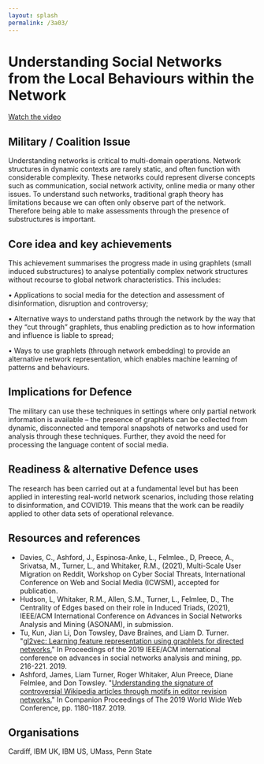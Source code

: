 ```yaml
---
layout: splash
permalink: /3a03/
---
```


# Understanding Social Networks from the Local Behaviours within the Network

[Watch the video](https://ibm.box.com/v/Showcase-3a03-video)

## Military / Coalition Issue
Understanding networks is critical to multi-domain operations. Network structures in dynamic contexts are rarely static, and often function with considerable complexity. These networks could represent diverse concepts such as communication, social network activity, online media or many other issues. To understand such networks, traditional graph theory has limitations because we can often only observe part of the network. Therefore being able to make assessments through the presence of substructures is important. 

## Core idea and key achievements
This achievement summarises the progress made in using graphlets (small induced substructures) to analyse potentially complex network structures without recourse to global network characteristics. This includes:

•	Applications to social media for the detection and assessment of disinformation, disruption and controversy;

•	Alternative ways to understand paths through the network by the way that they “cut through” graphlets, thus enabling prediction as to how information and influence is liable to spread;

•	Ways to use graphlets (through network embedding) to provide an alternative network representation, which enables machine learning of patterns and behaviours.  



## Implications for Defence
The military can use these techniques in settings where only partial network information is available – the presence of graphlets can be collected from dynamic, disconnected and temporal snapshots of networks and used for analysis through these techniques. Further, they avoid the need for processing the language content of social media.

## Readiness & alternative Defence uses
The research has been carried out at a fundamental level but has been applied in interesting real-world network scenarios, including those relating to disinformation, and COVID19. This means that the work can be readily applied to other data sets of operational relevance. 
<!-- ![image info](/dais/achievements/images/1a02_figure1.jpg) -->

## Resources and references
* Davies, C., Ashford, J., Espinosa-Anke, L., Felmlee., D, Preece, A.,  Srivatsa, M., Turner, L.,  and Whitaker, R.M., (2021), 
Multi-Scale User Migration on Reddit, Workshop on Cyber Social Threats, International Conference on Web and Social Media (ICWSM), accepted for publication.
* Hudson, L, Whitaker, R.M., Allen, S.M., Turner, L., Felmlee, D., 
The Centrality of Edges based on their role in Induced Triads, (2021), IEEE/ACM International Conference on Advances in Social Networks Analysis and Mining (ASONAM), in submission. 
* Tu, Kun, Jian Li, Don Towsley, Dave Braines, and Liam D. Turner. "[gl2vec: Learning feature representation using graphlets for directed networks.](/doc-4826/)" In Proceedings of the 2019 IEEE/ACM international conference on advances in social networks analysis and mining, pp. 216-221. 2019.
* Ashford, James, Liam Turner, Roger Whitaker, Alun Preece, Diane Felmlee, and Don Towsley. "[Understanding the signature of controversial Wikipedia articles through motifs in editor revision networks.](/doc-3601/)" In Companion Proceedings of The 2019 World Wide Web Conference, pp. 1180-1187. 2019.

## Organisations
Cardiff, IBM UK, IBM US, UMass, Penn State


